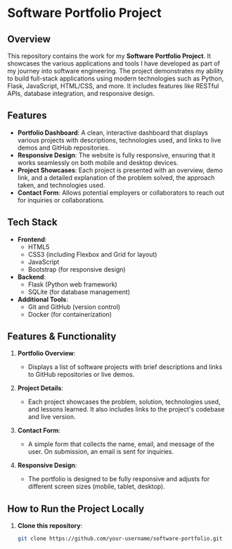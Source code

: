 # Software Portfolio Project

## Overview
This repository contains the work for my **Software Portfolio Project**. It showcases the various applications and tools I have developed as part of my journey into software engineering. The project demonstrates my ability to build full-stack applications using modern technologies such as Python, Flask, JavaScript, HTML/CSS, and more. It includes features like RESTful APIs, database integration, and responsive design.

## Features
- **Portfolio Dashboard**: A clean, interactive dashboard that displays various projects with descriptions, technologies used, and links to live demos and GitHub repositories.
- **Responsive Design**: The website is fully responsive, ensuring that it works seamlessly on both mobile and desktop devices.
- **Project Showcases**: Each project is presented with an overview, demo link, and a detailed explanation of the problem solved, the approach taken, and technologies used.
- **Contact Form**: Allows potential employers or collaborators to reach out for inquiries or collaborations.

## Tech Stack
- **Frontend**:
  - HTML5
  - CSS3 (including Flexbox and Grid for layout)
  - JavaScript
  - Bootstrap (for responsive design)
- **Backend**:
  - Flask (Python web framework)
  - SQLite (for database management)
- **Additional Tools**:
  - Git and GitHub (version control)
  - Docker (for containerization)

## Features & Functionality
1. **Portfolio Overview**:
   - Displays a list of software projects with brief descriptions and links to GitHub repositories or live demos.
   
2. **Project Details**:
   - Each project showcases the problem, solution, technologies used, and lessons learned. It also includes links to the project's codebase and live version.
   
3. **Contact Form**:
   - A simple form that collects the name, email, and message of the user. On submission, an email is sent for inquiries.

4. **Responsive Design**:
   - The portfolio is designed to be fully responsive and adjusts for different screen sizes (mobile, tablet, desktop).

## How to Run the Project Locally
1. **Clone this repository**:
   ```bash
   git clone https://github.com/your-username/software-portfolio.git


